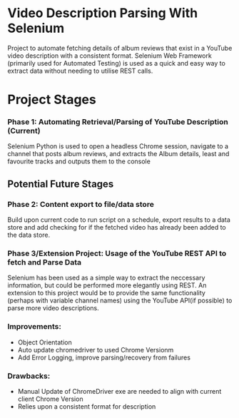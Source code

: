 # Video Description Parsing With Selenium
Project to automate fetching details of album reviews that exist in a YouTube video description with a consistent format. Selenium Web Framework (primarily used for Automated Testing) is used as a quick and easy way to extract data without needing to utilise REST calls.

# Project Stages

### Phase 1: Automating Retrieval/Parsing of YouTube Description (Current)
Selenium Python is used to open a headless Chrome session, navigate to a channel that posts album reviews, and extracts the Album details, least and favourite tracks and outputs them to the console

## Potential Future Stages
### Phase 2: Content export to file/data store
Build upon current code to run script on a schedule, export results to a data store and add checking for if the fetched video has already been added to the data store.

### Phase 3/Extension Project: Usage of the YouTube REST API to fetch and Parse Data
Selenium has been used as a simple way to extract the neccessary information, but could be performed more elegantly using REST. An extension to this project would be to provide the same functionality (perhaps with variable channel names) using the YouTube API(if possible) to parse more video descriptions.

### Improvements:
- Object Orientation
- Auto update chromedriver to used Chrome Versionm
- Add Error Logging, improve parsing/recovery from failures

### Drawbacks:
- Manual Update of ChromeDriver exe are needed to align with current client Chrome Version
- Relies upon a consistent format for description
